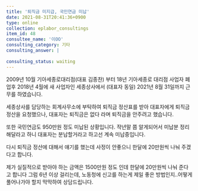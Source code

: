 ```yaml
---
title: '퇴직금 미지급, 국민연금 미납'
date: 2021-08-31T20:41:36+0900
type: online
collection: eplabor_consultings
item_id: 48
consultee_name: '이OO'
consulting_category: 기타
consulting_answer: |
    
consulting_status: waiting
---
```


2009년 10월 기아세종로대리점(대표 김종찬) 부터 18년 기아세종로 대리점 사업자 폐업후 2018년 4월에 새 사업자인 세종상사에서 (대표자 동일) 2021년 8월 31일까지 근무를 하였습니다.

세종상사를 담당하는 회계사무소에 부탁하여 퇴직금 정산표를 받아 대표자에게 퇴직금 정산을 요청했으나,
대표자는 퇴직금은 없다 라며  퇴직금을 안주려고 했습니다.

또한 국민연금도 950만원 정도 미납된 상황입니다. 
작년말 쯤 알게되어서 미납분 정리 해달라고 하니 대표자는 분납할거라고 하고선 계속 미납중입니다.

다시 퇴직금 정산에 대해서 얘기를 했는데
사정이 안좋으니 한달에 20만원씩 나눠 주겠다고 합니다. 

제가 실질적으로 받아야 하는 금액은 1500만원 정도 인데  한달에 20만원씩 나눠 준다고 합니다
그럼 6년 이상 걸리는데, 노동청에 신고를 하는게 제일 좋은 방법인지..어떻게 풀어나가야 할지
막막하여 상담드립니다.


